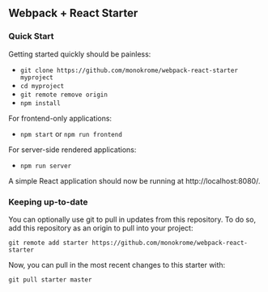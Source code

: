 Webpack + React Starter
-----------------------


### Quick Start

Getting started quickly should be painless:

- `git clone https://github.com/monokrome/webpack-react-starter myproject`
- `cd myproject`
- `git remote remove origin`
- `npm install`

For frontend-only applications:
- `npm start` or `npm run frontend`

For server-side rendered applications:
- `npm run server`

A simple React application should now be running at http://localhost:8080/.



### Keeping up-to-date

You can optionally use git to pull in updates from this repository. To do
so, add this repository as an origin to pull into your project:

`git remote add starter https://github.com/monokrome/webpack-react-starter`


Now, you can pull in the most recent changes to this starter with:

`git pull starter master`
